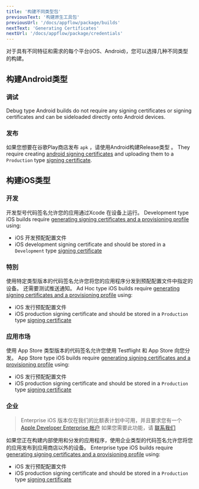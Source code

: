 ```yaml
---
title: '构建不同类型包'
previousText: '构建原生工具包'
previousUrl: '/docs/appflow/package/builds'
nextText: 'Generating Certificates'
nextUrl: '/docs/appflow/package/credentials'
---
```


对于具有不同特征和需求的每个平台(iOS、Android)，您可以选择几种不同类型的构建。

## 构建Android类型

### 调试

Debug type Android builds do not require any signing certificates or signing certificates and can be sideloaded directly onto Android devices.

### 发布

如果您想要在谷歌Play商店发布 `apk` ，请使用Android构建Release类型 。 They require creating [android signing certificates](/docs/appflow/package/credentials#android-credentials) and uploading them to a `Production` type [signing certificate](/docs/appflow/package/adding-credentials#uploading-credentials).

## 构建iOS类型

### 开发

开发型号代码签名允许您的应用通过Xcode 在设备上运行。 Development type iOS builds require [generating signing certificates and a provisioning profile](/docs/appflow/package/credentials#android-credentials) using:

* iOS 开发预配配置文件
* iOS development signing certificate and should be stored in a `Development` type [signing certificate](/docs/appflow/package/adding-credentials#uploading-credentials)

### 特別

使用特定类型版本的代码签名允许您将您的应用程序分发到预配配置文件中指定的设备。 还需要测试推送通知。 Ad Hoc type iOS builds require [generating signing certificates and a provisioning profile](/docs/appflow/package/credentials#android-credentials) using:

* iOS 发行预配配置文件
* iOS production signing certificate and should be stored in a `Production` type [signing certificate](/docs/appflow/package/adding-credentials#uploading-credentials)

### 应用市场

使用 App Store 类型版本的代码签名允许您使用 Testflight 和 App Store 向您分发。 App Store type iOS builds require [generating signing certificates and a provisioning profile](/docs/appflow/package/credentials#android-credentials) using:

* iOS 发行预配配置文件
* iOS production signing certificate and should be stored in a `Production` type [signing certificate](/docs/appflow/package/adding-credentials#uploading-credentials)

### 企业

<blockquote>
  <p>Enterprise iOS 版本仅在我们的比额表计划中可用，并且要求您有一个
  <a href="https://developer.apple.com/programs/enterprise/" target="_blank">Apple Developer Enterprise 帐户</a>
  如果您需要此功能，请 <a href="/sales">联系我们</a></p>
</blockquote>

如果您正在构建内部使用和分发的应用程序，使用企业类型的代码签名允许您将您的应用发布到应用商店以外的设备。 Enterprise type iOS builds require [generating signing certificates and a provisioning profile](/docs/appflow/package/credentials#android-credentials) using:

* iOS 发行预配配置文件
* iOS production signing certificate and should be stored in a `Production` type [signing certificate](/docs/appflow/package/adding-credentials#uploading-credentials)